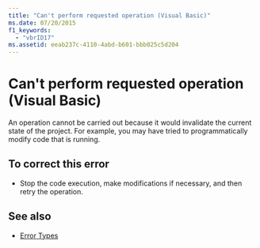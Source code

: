 ```yaml
---
title: "Can't perform requested operation (Visual Basic)"
ms.date: 07/20/2015
f1_keywords: 
  - "vbrID17"
ms.assetid: eeab237c-4110-4abd-b601-bbb025c5d204
---
```

# Can't perform requested operation (Visual Basic)
An operation cannot be carried out because it would invalidate the current state of the project. For example, you may have tried to programmatically modify code that is running.  
  
## To correct this error  
  
-   Stop the code execution, make modifications if necessary, and then retry the operation.  
  
## See also
- [Error Types](../../visual-basic/programming-guide/language-features/error-types.md)
